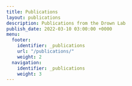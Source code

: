 ```yaml
---
title: Publications
layout: publications
description: Publications from the Drown Lab
publish_date: 2022-03-10 03:00:00 +0000
menu:
  footer:
    identifier: _publications
    url: "/publications/"
    weight: 2
  navigation:
    identifier: _publications
    weight: 3
---
```

